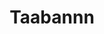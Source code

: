 ---
title: Taabannn
github: https://github.com/Taabannn
mode: light
transition: 1s
score: 72.8
archetype:
- Little Bit of Everything
---